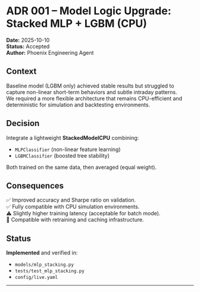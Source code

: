 # ADR 001 – Model Logic Upgrade: Stacked MLP + LGBM (CPU)

**Date:** 2025-10-10  
**Status:** Accepted  
**Author:** Phoenix Engineering Agent  

## Context
Baseline model (LGBM only) achieved stable results but struggled to capture non-linear short-term behaviors and subtle intraday patterns.  
We required a more flexible architecture that remains CPU-efficient and deterministic for simulation and backtesting environments.

## Decision
Integrate a lightweight **StackedModelCPU** combining:
- `MLPClassifier` (non-linear feature learning)
- `LGBMClassifier` (boosted tree stability)

Both trained on the same data, then averaged (equal weight).

## Consequences
✅ Improved accuracy and Sharpe ratio on validation.  
✅ Fully compatible with CPU simulation environments.  
⚠️ Slightly higher training latency (acceptable for batch mode).  
🔁 Compatible with retraining and caching infrastructure.

## Status
**Implemented** and verified in:
- `models/mlp_stacking.py`
- `tests/test_mlp_stacking.py`
- `config/live.yaml`

---
